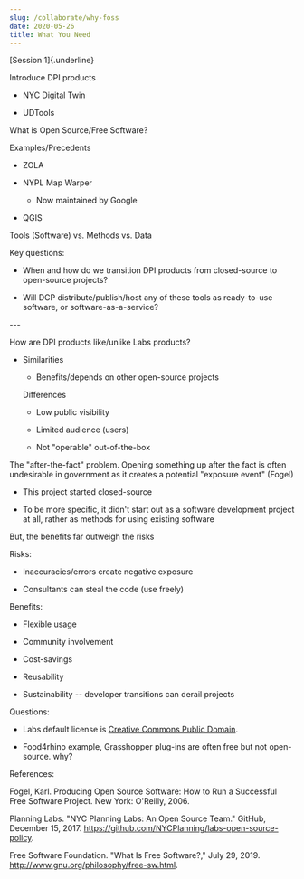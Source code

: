 ```yaml
---
slug: /collaborate/why-foss
date: 2020-05-26
title: What You Need
---
```


[Session 1]{.underline}

Introduce DPI products

-   NYC Digital Twin

-   UDTools

What is Open Source/Free Software?

Examples/Precedents

-   ZOLA

-   NYPL Map Warper

    -   Now maintained by Google

-   QGIS

Tools (Software) vs. Methods vs. Data

Key questions:

-   When and how do we transition DPI products from closed-source to
    open-source projects?

-   Will DCP distribute/publish/host any of these tools as ready-to-use
    software, or software-as-a-service?

\-\--

How are DPI products like/unlike Labs products?

-   Similarities

    -   Benefits/depends on other open-source projects

    Differences

    -   Low public visibility

    -   Limited audience (users)

    -   Not "operable" out-of-the-box

The "after-the-fact" problem. Opening something up after the fact is
often undesirable in government as it creates a potential \"exposure
event\" (Fogel)

-   This project started closed-source

-   To be more specific, it didn't start out as a software development
    project at all, rather as methods for using existing software

But, the benefits far outweigh the risks

Risks:

-   Inaccuracies/errors create negative exposure

-   Consultants can steal the code (use freely)

Benefits:

-   Flexible usage

-   Community involvement

-   Cost-savings

-   Reusability

-   Sustainability -- developer transitions can derail projects

Questions:

-   Labs default license is [Creative Commons Public
    Domain](https://github.com/NYCPlanning/labs-open-source-policy/blob/master/LICENSE.md).

-   Food4rhino example, Grasshopper plug-ins are often free but not
    open-source. why?

References:

Fogel, Karl. Producing Open Source Software: How to Run a Successful
Free Software Project. New York: O'Reilly, 2006.

Planning Labs. "NYC Planning Labs: An Open Source Team." GitHub,
December 15, 2017.
<https://github.com/NYCPlanning/labs-open-source-policy>.

Free Software Foundation. "What Is Free Software?," July 29, 2019.
<http://www.gnu.org/philosophy/free-sw.html>.
